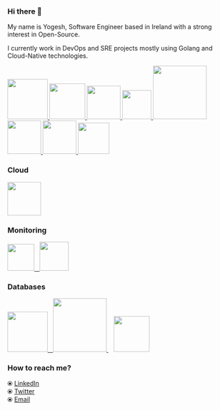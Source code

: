 ### Hi there 👋

<!--
**shyovn/shyovn** is a ✨ _special_ ✨ repository because its `README.md` (this file) appears on your GitHub profile.

Here are some ideas to get you started:

- 🔭 I’m currently working on ...
- 🌱 I’m currently learning ...
- 👯 I’m looking to collaborate on ...
- 🤔 I’m looking for help with ...
- 💬 Ask me about ...
- 📫 How to reach me: ...
- 😄 Pronouns: ...
- ⚡ Fun fact: ...
-->


My name is Yogesh, Software Engineer based in Ireland with a strong interest in Open-Source.

I currently work in DevOps and SRE projects mostly using Golang and Cloud-Native technologies.


<p float="left">
  <a href="https://golang.org/" target="_blank" >
    <img src="https://raw.githubusercontent.com/shyovn/shyovn/master/assets/golang.gif"  height="90" />
  </a>
  <a href="https://www.docker.com/" target="_blank" >
    <img src="https://raw.githubusercontent.com/shyovn/shyovn/master/assets/docker.gif"  height="80" /> 
  </a>
  <a href="https://kubernetes.io/" target="_blank" >
    <img src="https://raw.githubusercontent.com/shyovn/shyovn/master/assets/k8s.gif"  height="75" />
  </a>
  <a href="https://docs.gitlab.com/ee/ci/" target="_blank" >
    <img src="https://raw.githubusercontent.com/shyovn/shyovn/master/assets/cicd.gif"  height="65" />
  </a>
  <a href="https://www.terraform.io/" target="_blank" >
    <img src="https://raw.githubusercontent.com/shyovn/shyovn/master/assets/terraform.gif" width="120" />
  </a>
  <a href="https://helm.sh/" target="_blank" >
    <img src="https://raw.githubusercontent.com/shyovn/shyovn/master/assets/helm.gif"  height="75" />
  </a>
  <a href="https://grpc.io/" target="_blank" >
    <img src="https://raw.githubusercontent.com/shyovn/shyovn/master/assets/grpc.gif"  height="75" />
  </a>
  <a href="https://www.w3.org/wiki/The_web_standards_model_-_HTML_CSS_and_JavaScript" target="_blank" >
    <img src="https://raw.githubusercontent.com/shyovn/shyovn/master/assets/html-css-js.png" height="70" />
  </a>
 </p>
  
### Cloud
  
 <p float="left">
  <a href="https://aws.amazon.com/" target="_blank" >
    <img src="https://raw.githubusercontent.com/shyovn/shyovn/master/assets/aws.gif"  height="75" />
  </a>
 </p>
 

### Monitoring

  
 <p float="left">
  <a href="https://grafana.com/" target="_blank" >
    <img src="https://raw.githubusercontent.com/shyovn/shyovn/master/assets/grafana.gif" height="60" />&nbsp;&nbsp;
  </a>
  <a href="https://prometheus.io/" target="_blank" >
    <img src="https://raw.githubusercontent.com/shyovn/shyovn/master/assets/prometheus.gif" height="65" />
  </a>
</p>

### Databases
  
 <p float="left">
  <a href="https://www.postgresql.org/" target="_blank" >
    <img src="https://raw.githubusercontent.com/shyovn/shyovn/master/assets/postgresql.gif" height="90" />&nbsp;&nbsp;
  </a>
  <a href="https://www.timescale.com/" target="_blank" >
    <img src="https://raw.githubusercontent.com/shyovn/shyovn/master/assets/tsdb.gif" width="120" />
  </a>&nbsp;&nbsp;
  <a href="https://www.mongodb.com/" target="_blank" >
    <img src="https://raw.githubusercontent.com/shyovn/shyovn/master/assets/mongo.gif" height="80" />
  </a>
</p>

### How to reach me? 

  ⦿ [LinkedIn](https://www.linkedin.com/in/yogeshupadhyay/) <br>
  ⦿ [Twitter](https://twitter.com/meta_element) <br>
  ⦿ [Email](mailto:shyovn@gmail.com) <br>
